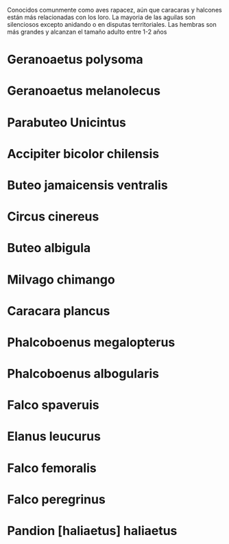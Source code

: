 Conocidos comunmente como aves rapacez, aún que caracaras y halcones están más relacionadas con los loro. La mayoria de las aguilas son silenciosos excepto anidando o en disputas territoriales. Las hembras son más grandes y alcanzan el tamaño adulto entre 1-2 años
# Geranoaetus polysoma
# Geranoaetus melanolecus
# Parabuteo Unicintus
# Accipiter bicolor chilensis
# Buteo jamaicensis ventralis
# Circus cinereus
# Buteo albigula
# Milvago chimango
# Caracara plancus
# Phalcoboenus megalopterus
# Phalcoboenus albogularis
# Falco spaveruis
# Elanus leucurus
# Falco femoralis
# Falco peregrinus
# Pandion [haliaetus] haliaetus